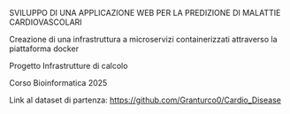 SVILUPPO DI UNA APPLICAZIONE WEB PER LA PREDIZIONE DI MALATTIE CARDIOVASCOLARI

Creazione di una infrastruttura a microservizi containerizzati attraverso la piattaforma docker

Progetto Infrastrutture di calcolo

Corso Bioinformatica 2025


Link al dataset di partenza: https://github.com/Granturco0/Cardio_Disease
